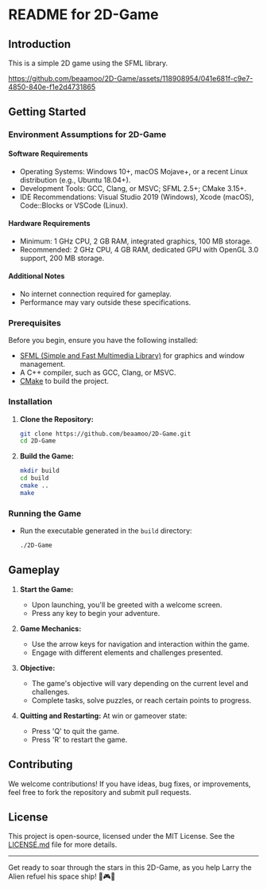 # README for 2D-Game

## Introduction
This is a simple 2D game using the SFML library.


https://github.com/beaamoo/2D-Game/assets/118908954/041e681f-c9e7-4850-840e-f1e2d4731865


## Getting Started
### Environment Assumptions for 2D-Game
#### Software Requirements
- Operating Systems: Windows 10+, macOS Mojave+, or a recent Linux distribution (e.g., Ubuntu 18.04+).
- Development Tools: GCC, Clang, or MSVC; SFML 2.5+; CMake 3.15+.
- IDE Recommendations: Visual Studio 2019 (Windows), Xcode (macOS), Code::Blocks or VSCode (Linux).

#### Hardware Requirements
- Minimum: 1 GHz CPU, 2 GB RAM, integrated graphics, 100 MB storage.
- Recommended: 2 GHz CPU, 4 GB RAM, dedicated GPU with OpenGL 3.0 support, 200 MB storage.

#### Additional Notes
- No internet connection required for gameplay.
- Performance may vary outside these specifications.

### Prerequisites
Before you begin, ensure you have the following installed:
- [SFML (Simple and Fast Multimedia Library)](https://www.sfml-dev.org/download.php) for graphics and window management.
- A C++ compiler, such as GCC, Clang, or MSVC.
- [CMake](https://cmake.org/download/) to build the project.

### Installation

1. **Clone the Repository:**
   ```bash
   git clone https://github.com/beaamoo/2D-Game.git
   cd 2D-Game
   ```

2. **Build the Game:**
   ```bash
   mkdir build
   cd build
   cmake ..
   make
   ```

### Running the Game

- Run the executable generated in the `build` directory:
  ```bash
  ./2D-Game
  ```

## Gameplay

1. **Start the Game:**
   - Upon launching, you'll be greeted with a welcome screen.
   - Press any key to begin your adventure.

2. **Game Mechanics:**
   - Use the arrow keys for navigation and interaction within the game.
   - Engage with different elements and challenges presented.

3. **Objective:**
   - The game's objective will vary depending on the current level and challenges.
   - Complete tasks, solve puzzles, or reach certain points to progress.

4. **Quitting and Restarting:**
   At win or gameover state:
   - Press 'Q' to quit the game.
   - Press 'R' to restart the game.

## Contributing
We welcome contributions! If you have ideas, bug fixes, or improvements, feel free to fork the repository and submit pull requests.

## License
This project is open-source, licensed under the MIT License. See the [LICENSE.md](LICENSE.md) file for more details.

---

Get ready to soar through the stars in this 2D-Game, as you help Larry the Alien refuel his space ship! 🌟🎮🚀


